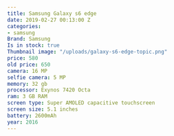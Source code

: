 ```yaml
---
title: Samsung Galaxy s6 edge
date: 2019-02-27 00:13:00 Z
categories:
- samsung
Brand: Samsung
Is in stock: true
Thumbnail image: "/uploads/galaxy-s6-edge-topic.png"
price: 580
old price: 650
camera: 16 MP
selfie camera: 5 MP
memory: 32 gb
processor: Exynos 7420 Octa
ram: 3 GB RAM
screen type: Super AMOLED capacitive touchscreen
screen size: 5.1 inches
battery: 2600mAh
year: 2016
---
```


